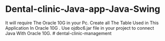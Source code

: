 ﻿# Dental-clinic-Java-app-Java-Swing
It will require The Oracle 10G in your Pc.
Create all The Table Used in This Application In Oracle 10G .
Use ojdbc6.jar file in your project to connect Java With Oracle 10G.
#   d e n t a l - c l i n i c - m a n a g e m e n t  
 